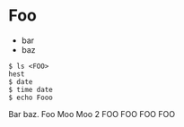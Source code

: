 <title> 
Min hest
</title>

# Foo

* bar
* baz

```console
$ ls <FOO>
hest
$ date
$ time date
$ echo Fooo
```
Bar baz.
Foo
Moo
Moo 2
FOO
FOO
FOO
FOO
